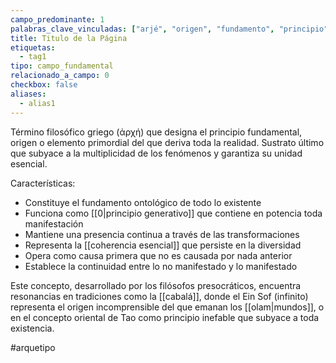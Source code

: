 ```yaml
---
campo_predominante: 1
palabras_clave_vinculadas: ["arjé", "origen", "fundamento", "principio", "sustrato", "ontología"]
title: Titulo de la Página
etiquetas:
  - tag1
tipo: campo_fundamental
relacionado_a_campo: 0
checkbox: false
aliases:
  - alias1
---
```

Término filosófico griego (ἀρχή) que designa el principio fundamental, origen o elemento primordial del que deriva toda la realidad. Sustrato último que subyace a la multiplicidad de los fenómenos y garantiza su unidad esencial.

Características:
- Constituye el fundamento ontológico de todo lo existente
- Funciona como [[0|principio generativo]] que contiene en potencia toda manifestación
- Mantiene una presencia continua a través de las transformaciones
- Representa la [[coherencia esencial]] que persiste en la diversidad
- Opera como causa primera que no es causada por nada anterior
- Establece la continuidad entre lo no manifestado y lo manifestado

Este concepto, desarrollado por los filósofos presocráticos, encuentra resonancias en tradiciones como la [[cabalá]], donde el Ein Sof (infinito) representa el origen incomprensible del que emanan los [[olam|mundos]], o en el concepto oriental de Tao como principio inefable que subyace a toda existencia.

#arquetipo
